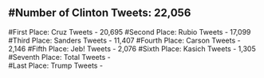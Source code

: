 #Number of Clinton Tweets: 22,056
---
#First Place: Cruz Tweets - 20,695
#Second Place: Rubio Tweets - 17,099
#Third Place: Sanders Tweets - 11,407
#Fourth Place: Carson Tweets - 2,146
#Fifth Place: Jeb! Tweets - 2,076
#Sixth Place: Kasich Tweets - 1,305
#Seventh Place: Total Tweets -  
#Last Place: Trump Tweets - 
